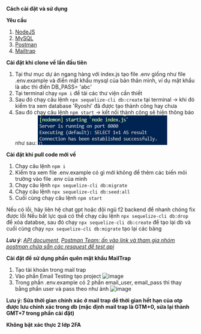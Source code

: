 **Cách cài đặt và sử dụng**

**Yêu cầu**

1. [NodeJS](https://nodejs.org/en)
2. [MySQL](https://www.mysql.com/downloads/)
3. [Postman](https://www.postman.com/downloads/)
4. [Mailtrap](https://mailtrap.io/?gad_source=1&gclid=Cj0KCQiA3sq6BhD2ARIsAJ8MRwUYpi7g5jgGtM3y8ZYnm3Mh5bm7mHaGiiMteI6c_nWkkLXi0msbKH4aAg7YEALw_wcB)

**Cài đặt khi clone về lần đầu tiên**

1. Tại thư mục dự án ngang hàng với index.js tạo file .env giống như file .env.example và điền mật khẩu mysql của bản thân mình, ví dụ mật khẩu là abc thì điền DB_PASS= 'abc'
2. Tại terminal chạy `npm i` để tải các thư viện cần thiết
3. Sau đó chạy câu lệnh `npx sequelize-cli db:create` tại terminal -> khi đó kiểm tra xem database 'Ryoshi' đã được tạo thành công hay chưa
4. Sau đó chạy câu lệnh `npm start` -> kết nối thành công sẽ hiện thông báo như sau:
   ![chạy backend thành công](./assets/images/image.png)

**Cài đặt khi pull code mới về**

1. Chạy câu lệnh `npm i`
2. Kiểm tra xem file .env.example có gì mới không để thêm các biến môi trường vào file .env của mình
3. Chạy câu lệnh `npx sequelize-cli db:migrate`
4. Chạy câu lệnh `npx sequelize-cli db:seed:all`
5. Cuối cùng chạy câu lệnh `npm start`

Nếu có lỗi, hãy liên hệ chat gpt hoặc đội ngũ f2 backend để nhanh chóng fix được lỗi
Nếu bất lực quá có thể chạy câu lệnh `npx sequelize-cli db:drop` để xóa databse, sau đó chạy `npx sequelize-cli db:create` để tạo lại db và cuối cùng chạy `npx sequelize-cli db:migrate` tạo lại các bảng

**_Lưu ý_**: [_API document_](https://docs.google.com/spreadsheets/d/1DkvYI1EZwvPHHNbl2gbfGzGe2ddmIsBm_18Zd_eCQAE/edit?usp=sharing),
[_Postman Team: ấn vào link và tham gia nhóm postman chứa sẵn các resquest để test api_](https://app.getpostman.com/join-team?invite_code=9ac6453735bd6d66302857a3f31c9826&target_code=c8ea2d5ddc1ec913ce4a56088703e3bc)

**Cài đặt để sử dụng phần quên mật khẩu MailTrap**

1. Tạo tài khoản trong mail trap
2. Vào phần Email Testing tạo project
   ![image](https://github.com/user-attachments/assets/b39fd695-ba60-4d33-b2df-382cdbec2105)
3. Trong phần .env.example có 2 phần email_user, email_pass thì thay bằng phần user và pass theo như ảnh
   ![image](https://github.com/user-attachments/assets/02769c1f-1ea9-4bb4-a735-d9ce381cc49f)

**Lưu ý: Sửa thời gian chính xác ở mail trap để thời gian hết hạn của otp được lưu chính xác trong db (mặc định mail trap là GTM+0, sửa lại thành GMT+7 trong phần cài đặt)**

**Không bật xác thực 2 lớp 2FA**
